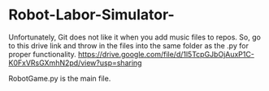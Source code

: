 # Robot-Labor-Simulator-

Unfortunately, Git does not like it when you add music files to repos. So, go to this drive link and throw in the files into the same folder as the .py 
for proper functionality. https://drive.google.com/file/d/1l5TcpGJbOjAuxP1C-K0FxVRsGXmhN2pd/view?usp=sharing 

RobotGame.py is the main file.
